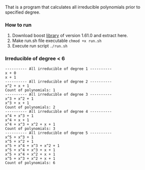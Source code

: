 That is a program that calculates all irreducible polynomials prior to specified degree.

### How to run

1. Download boost [library](http://www.boost.org/users/history/version_1_61_0.html) of version 1.61.0 and extract here.
2. Make run.sh file executable `chmod +x run.sh`
3. Execute run script `./run.sh`

### Irreducible of degree < 6

```
---------- All irreducible of degree 1 ----------
x + 0
x + 1
---------- All irreducible of degree 2 ----------
x^2 + x + 1
Count of polynomials: 1
---------- All irreducible of degree 3 ----------
x^3 + x^2 + 1
x^3 + x + 1
Count of polynomials: 2
---------- All irreducible of degree 4 ----------
x^4 + x^3 + 1
x^4 + x + 1
x^4 + x^3 + x^2 + x + 1
Count of polynomials: 3
---------- All irreducible of degree 5 ----------
x^5 + x^3 + 1
x^5 + x^2 + 1
x^5 + x^4 + x^3 + x^2 + 1
x^5 + x^4 + x^3 + x + 1
x^5 + x^4 + x^2 + x + 1
x^5 + x^3 + x^2 + x + 1
Count of polynomials: 6
```
